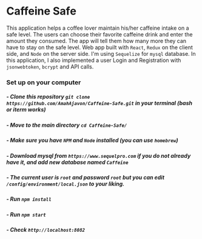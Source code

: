 # Caffeine Safe 

This application helps a coffee lover maintain his/her caffeine intake on a safe level. The users can choose their favorite caffeine drink and enter the amount they consumed. The app will tell them how many more they can have to stay on the safe level.
Web app built with `React`, `Redux` on the client side, and  `Node` on the server side. I'm using `Sequelize` for `mysql` database. In this application, I also implemented a user Login and Registration with `jsonwebtoken`, `bcrypt` and API calls.

### Set up on your computer

##### - Clone this repository `git clone https://github.com/AmahAjavon/Caffeine-Safe.git` in your terminal (bash or iterm works)
##### - Move to the main directory `cd Caffeine-Safe/`
##### - Make sure you have `NPM` and `Node` installed (you can use `homebrew`)
##### - Download mysql from `https://www.sequelpro.com` if you do not already have it, and add new database named `Caffeine` 
##### - The current user is `root` and password `root` but you can edit `/config/environment/local.json` to your liking.
##### - Run `npm install`
##### - Run `npm start`
##### - Check `http://localhost:8082`


